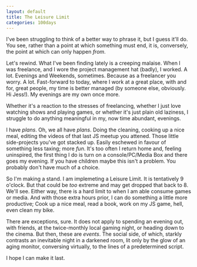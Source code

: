 ```yaml
---
layout: default
title: The Leisure Limit
categories: 100days
---
```


I've been struggling to think of a better way to phrase it, but I guess it'll do. You see, rather than a point at which something must end, it is, conversely, the point at which can only happen _from_.

Let's rewind. What I've been finding lately is a creeping malaise. When I was freelance, and I wore the project management hat (badly), I worked. A lot. Evenings and Weekends, sometimes. Because as a freelancer you worry. A lot. Fast-forward to today, where I work at a great place, with and for, great people, my time is better managed (by someone else, obviously. Hi Jess!). My evenings are my own once more.

Whether it's a reaction to the stresses of freelancing, whether I just love watching shows and playing games, or whether it's just plain old laziness, I struggle to do anything meaningful in my, now time abundant, evenings.

I have _plans_. Oh, we all have _plans_. Doing the cleaning, cooking up a nice meal, editing the videos of that last JS meetup you attened. Those little side-projects you've got stacked up. Easily eschewed in favour of something less taxing; more _fun_. It's too often I return home and, feeling uninspired, the first thing I do is turn on a console/PC/Media Box and there goes my evening. If you have children maybe this isn't a problem. You probably don't have much of a choice.

So I'm making a stand. I am implemeting a Leisure Limit. It is tentatively 9 o'clock. But that could be _too_ extreme and may get dropped that back to 8. We'll see. Either way, there is a hard limit to when I am able consume games or media. And with those extra hours prior, I can do something a little more productive; Cook up a nice meal, read a book, work on my JS game, hell, even clean my bike.

There are exceptions, sure. It does not apply to spending an evening out, with friends, at the twice-monthly local gaming night, or heading down to the cinema. But then, these are _events_. The social side, of which, starkly contrasts an inevitable night in a darkened room, lit only by the glow of an aging monitor, conversing virtually, to the lines of a predetermined script.

I hope I can make it last.
